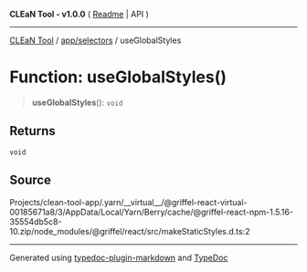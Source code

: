 **CLEaN Tool - v1.0.0** ( [Readme](../../../README.md) \| API )

***

[CLEaN Tool](../../../modules.md) / [app/selectors](../README.md) / useGlobalStyles

# Function: useGlobalStyles()

> **useGlobalStyles**(): `void`

## Returns

`void`

## Source

Projects/clean-tool-app/.yarn/\_\_virtual\_\_/@griffel-react-virtual-00185671a8/3/AppData/Local/Yarn/Berry/cache/@griffel-react-npm-1.5.16-35554db5c8-10.zip/node\_modules/@griffel/react/src/makeStaticStyles.d.ts:2

***

Generated using [typedoc-plugin-markdown](https://www.npmjs.com/package/typedoc-plugin-markdown) and [TypeDoc](https://typedoc.org/)

